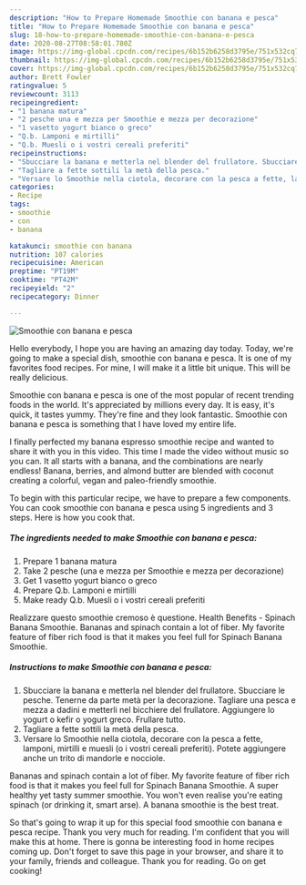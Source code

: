```yaml
---
description: "How to Prepare Homemade Smoothie con banana e pesca"
title: "How to Prepare Homemade Smoothie con banana e pesca"
slug: 18-how-to-prepare-homemade-smoothie-con-banana-e-pesca
date: 2020-08-27T08:58:01.780Z
image: https://img-global.cpcdn.com/recipes/6b152b6258d3795e/751x532cq70/smoothie-con-banana-e-pesca-recipe-main-photo.jpg
thumbnail: https://img-global.cpcdn.com/recipes/6b152b6258d3795e/751x532cq70/smoothie-con-banana-e-pesca-recipe-main-photo.jpg
cover: https://img-global.cpcdn.com/recipes/6b152b6258d3795e/751x532cq70/smoothie-con-banana-e-pesca-recipe-main-photo.jpg
author: Brett Fowler
ratingvalue: 5
reviewcount: 3113
recipeingredient:
- "1 banana matura"
- "2 pesche una e mezza per Smoothie e mezza per decorazione"
- "1 vasetto yogurt bianco o greco"
- "Q.b. Lamponi e mirtilli"
- "Q.b. Muesli o i vostri cereali preferiti"
recipeinstructions:
- "Sbucciare la banana e metterla nel blender del frullatore. Sbucciare le pesche. Tenerne da parte metà per la decorazione. Tagliare una pesca e mezza a dadini e metterli nel bicchiere del frullatore. Aggiungere lo yogurt o kefir o yogurt greco. Frullare tutto."
- "Tagliare a fette sottili la metà della pesca."
- "Versare lo Smoothie nella ciotola, decorare con la pesca a fette, lamponi, mirtilli e muesli (o i vostri cereali preferiti). Potete aggiungere anche un trito di mandorle e nocciole."
categories:
- Recipe
tags:
- smoothie
- con
- banana

katakunci: smoothie con banana 
nutrition: 107 calories
recipecuisine: American
preptime: "PT19M"
cooktime: "PT42M"
recipeyield: "2"
recipecategory: Dinner

---
```



![Smoothie con banana e pesca](https://img-global.cpcdn.com/recipes/6b152b6258d3795e/751x532cq70/smoothie-con-banana-e-pesca-recipe-main-photo.jpg)

Hello everybody, I hope you are having an amazing day today. Today, we're going to make a special dish, smoothie con banana e pesca. It is one of my favorites food recipes. For mine, I will make it a little bit unique. This will be really delicious.

Smoothie con banana e pesca is one of the most popular of recent trending foods in the world. It's appreciated by millions every day. It is easy, it's quick, it tastes yummy. They're fine and they look fantastic. Smoothie con banana e pesca is something that I have loved my entire life.

I finally perfected my banana espresso smoothie recipe and wanted to share it with you in this video. This time I made the video without music so you can. It all starts with a banana, and the combinations are nearly endless! Banana, berries, and almond butter are blended with coconut creating a colorful, vegan and paleo-friendly smoothie.


To begin with this particular recipe, we have to prepare a few components. You can cook smoothie con banana e pesca using 5 ingredients and 3 steps. Here is how you cook that.

<!--inarticleads1-->

##### The ingredients needed to make Smoothie con banana e pesca:

1. Prepare 1 banana matura
1. Take 2 pesche (una e mezza per Smoothie e mezza per decorazione)
1. Get 1 vasetto yogurt bianco o greco
1. Prepare Q.b. Lamponi e mirtilli
1. Make ready Q.b. Muesli o i vostri cereali preferiti


Realizzare questo smoothie cremoso è questione. Health Benefits - Spinach Banana Smoothie. Bananas and spinach contain a lot of fiber. My favorite feature of fiber rich food is that it makes you feel full for Spinach Banana Smoothie. 

<!--inarticleads2-->

##### Instructions to make Smoothie con banana e pesca:

1. Sbucciare la banana e metterla nel blender del frullatore. Sbucciare le pesche. Tenerne da parte metà per la decorazione. Tagliare una pesca e mezza a dadini e metterli nel bicchiere del frullatore. Aggiungere lo yogurt o kefir o yogurt greco. Frullare tutto.
1. Tagliare a fette sottili la metà della pesca.
1. Versare lo Smoothie nella ciotola, decorare con la pesca a fette, lamponi, mirtilli e muesli (o i vostri cereali preferiti). Potete aggiungere anche un trito di mandorle e nocciole.


Bananas and spinach contain a lot of fiber. My favorite feature of fiber rich food is that it makes you feel full for Spinach Banana Smoothie. A super healthy yet tasty summer smoothie. You won&#39;t even realise you&#39;re eating spinach (or drinking it, smart arse). A banana smoothie is the best treat. 

So that's going to wrap it up for this special food smoothie con banana e pesca recipe. Thank you very much for reading. I'm confident that you will make this at home. There is gonna be interesting food in home recipes coming up. Don't forget to save this page in your browser, and share it to your family, friends and colleague. Thank you for reading. Go on get cooking!
